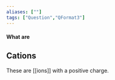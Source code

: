 ```yaml
---
aliases: [""]
tags: ["Question","QFormat3"]
---
```


#### What are
## Cations
These are [[ions]] with a positive charge.